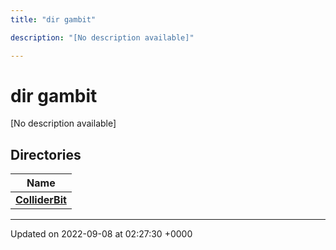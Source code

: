 ```yaml
---
title: "dir gambit"

description: "[No description available]"

---
```


# dir gambit

[No description available]

## Directories

| Name           |
| -------------- |
| **[ColliderBit](/documentation/code/files/dir_18844a962068c5ffc5567e7b65967bca/#dir-colliderbit)**  |






-------------------------------

Updated on 2022-09-08 at 02:27:30 +0000
